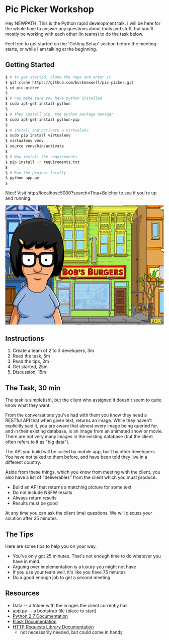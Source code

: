 
# Pic Picker Workshop

Hey NEWPATH! This is the Python rapid development talk.  I 
will be here for the whole time to answer any questions about
tools and stuff, but you'll mostly be working with each other
(in teams) to do the task below.

Feel free to get started on the 'Getting Setup' section before
the meeting starts, or while I am talking at the beginning.

## Getting Started

```sh
$ # to get started, clone the repo and enter it
$ git clone https://github.com/buckmaxwell/pic-picker.git
$ cd pic-picker
$
$ # now make sure you have python installed
$ sudo apt-get install python
$
$ # then install pip, the python package manager
$ sudo apt-get install python-pip
$
$ # install and activate a virtualenv
$ sudo pip install virtualenv
$ virtualenv venv
$ source venv/bin/activate
$
$ # Now install the requirements
$ pip install -r requirements.txt
$
$ # Run the project locally
$ python app.py 
$ 
```

Nice! Visit http://localhost:5000?search=Tina+Belcher to
see if you're up and running.

![tina belcher](./Data/c.jpg "Tina Belcher")


## Instructions

1. Create a team of 2 to 3 developers, 3m
2. Read the task, 5m
3. Read the tips, 2m
4. Get started, 25m
5. Discussion, 15m


## The Task, 30 min

The task is simple(ish), but the client who assigned
it doesn't seem to quite know what they want.  

From the conversations you've had with them you know 
they need a RESTful API that when given text, returns
an image. While they haven't explicitly said it, you 
are aware that almost every image being queried for,
and in their existing database, is an image from an animated
show or movie.  There are not very many images in the
existing database (but the client often refers to it as "big 
data").

The API you build will be called by mobile app, built by
other developers.  You have not talked to them before, 
and have been told they live in a different country.

Aside from these things, which you know from meeting 
with the client, you also have a list of "deliverables"
from the client which you must produce.

 - Build an API that returns a matching picture for some text
 - Do not include NSFW results
 - Always return results
 - Results must be good 

At any time you can ask the client (me) questions.  We will
discuss your solution after 25 minutes.


## The Tips

Here are some tips to help you on your way.

 - You've only got 25 minutes.  That's not enough time to do
   whatever you have in mind.
 - Arguing over implementation is a luxury you might not have
 - If you use your team well, it's like you have 75 minutes
 - Do a good enough job to get a second meeting


## Resources


 - Data -- a folder with the images the client currently has
 - app.py -- a bootstrap file (place to start)
 - [Python 2.7 Documentation](https://docs.python.org/2/)
 - [Flask Documentation](http://flask.pocoo.org/)
 - [HTTP Requests Library Documentation](http://docs.python-requests.org/en/master/)
    * not necessarily needed, but could come in handy

